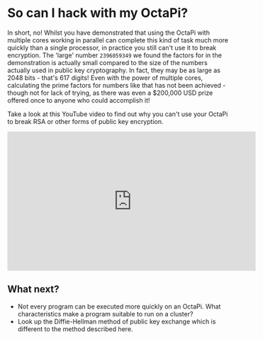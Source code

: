 # So can I hack with my OctaPi?

In short, no! Whilst you have demonstrated that using the OctaPi with multiple cores working in parallel can complete this kind of task much more quickly than a single processor, in practice you still can't use it to break encryption. The 'large' number `2396059349` we found the factors for in the demonstration is actually small compared to the size of the numbers actually used in public key cryptography. In fact, they may be as large as 2048 bits - that's 617 digits! Even with the power of multiple cores, calculating the prime factors for numbers like that has not been achieved - though not for lack of trying, as there was even a $200,000 USD prize offered once to anyone who could accomplish it!

Take a look at this YouTube video to find out why you can't use your OctaPi to break RSA or other forms of public key encryption.

<iframe width="560" height="315" src="https://www.youtube.com/embed/BI2RrHQ45XE" frameborder="0" allowfullscreen></iframe>

## What next?
- Not every program can be executed more quickly on an OctaPi. What characteristics make a program suitable to run on a cluster?
- Look up the Diffie-Hellman method of public key exchange which is different to the method described here.
